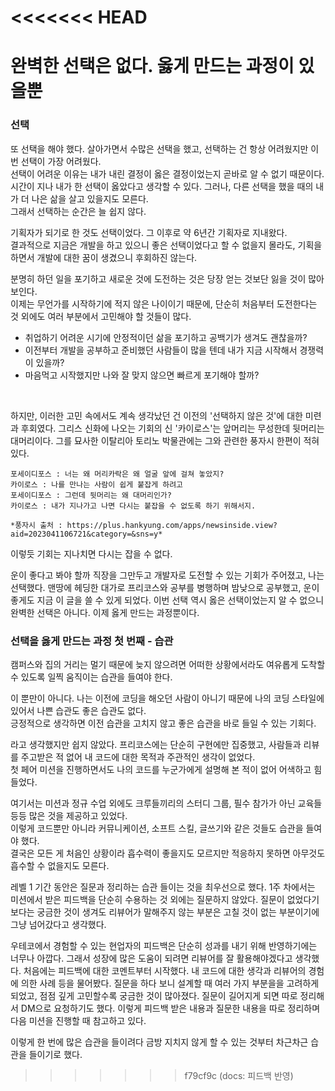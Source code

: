 <<<<<<< HEAD
=======
# 완벽한 선택은 없다. 옳게 만드는 과정이 있을뿐						
						
### 선택	

또 선택을 해야 했다. 살아가면서 수많은 선택을 했고, 선택하는 건 항상 어려웠지만 이번 선택이 가장 어려웠다.						
선택이 어려운 이유는 내가 내린 결정이 옳은 결정이었는지 곧바로 알 수 없기 때문이다.						
시간이 지나 내가 한 선택이 옳았다고 생각할 수 있다. 그러나, 다른 선택을 했을 때의 내가 더 나은 삶을 살고 있을지도 모른다.				
그래서 선택하는 순간은 늘 쉽지 않다.
						
기획자가 되기로 한 것도 선택이었다. 그 이후로 약 6년간 기획자로 지내왔다.						
결과적으로 지금은 개발을 하고 있으니 좋은 선택이었다고 할 수 없을지 몰라도, 기획을 하면서 개발에 대한 꿈이 생겼으니 후회하진 않는다.						
						
분명히 하던 일을 포기하고 새로운 것에 도전하는 것은 당장 얻는 것보단 잃을 것이 많아 보인다.						
이제는 무언가를 시작하기에 적지 않은 나이이기 때문에, 단순히 처음부터 도전한다는 것 외에도 여러 부분에서 고민해야 할 것들이 많다.						
- 취업하기 어려운 시기에 안정적이던 삶을 포기하고 공백기가 생겨도 괜찮을까?						
- 이전부터 개발을 공부하고 준비했던 사람들이 많을 텐데 내가 지금 시작해서 경쟁력이 있을까?						
- 마음먹고 시작했지만 나와 잘 맞지 않으면 빠르게 포기해야 할까?						
<br>

하지만, 이러한 고민 속에서도 계속 생각났던 건 이전의 '선택하지 않은 것'에 대한 미련과 후회였다.
그리스 신화에 나오는 기회의 신 '카이로스'는 앞머리는 무성한데 뒷머리는 대머리이다. 그를 묘사한 이탈리아 토리노 박물관에는 그와 관련한 풍자시 한편이 적혀있다.

```
포세이디포스 : 너는 왜 머리카락은 왜 얼굴 앞에 걸쳐 놓았지?
카이로스 : 나를 만나는 사람이 쉽게 붙잡게 하려고
포세이디포스 : 그런데 뒷머리는 왜 대머리인가?
카이로스 : 내가 지나가고 나면 다시는 붙잡을 수 없도록 하기 위해서지.

*풍자시 출처 : https://plus.hankyung.com/apps/newsinside.view?aid=2023041106721&category=&sns=y*
```
이렇듯 기회는 지나치면 다시는 잡을 수 없다.
<br>


운이 좋다고 봐야 할까 직장을 그만두고 개발자로 도전할 수 있는 기회가 주어졌고, 나는 선택했다.
맨땅에 헤딩한 대가로 프리코스와 공부를 병행하며 밤낮으로 공부했고, 운이 좋게도 지금 이 글을 쓸 수 있게 되었다.
이번 선택 역시 옳은 선택이었는지 알 수 없으니 완벽한 선택은 아니다. 이제 옳게 만드는 과정뿐이다.						
												
### 선택을 옳게 만드는 과정 첫 번째 - 습관			
												
캠퍼스와 집의 거리는 멀기 때문에 늦지 않으려면 어떠한 상황에서라도 여유롭게 도착할 수 있도록 일찍 움직이는 습관을 들여야 한다.						
						
이 뿐만이 아니다. 나는 이전에 코딩을 해오던 사람이 아니기 때문에 나의 코딩 스타일에 있어서 나쁜 습관도 좋은 습관도 없다.						
긍정적으로 생각하면 이전 습관을 고치지 않고 좋은 습관을 바로 들일 수 있는 기회다.						
						
라고 생각했지만 쉽지 않았다. 프리코스에는 단순히 구현에만 집중했고, 사람들과 리뷰를 주고받은 적 없어 내 코드에 대한 목적과 주관적인 생각이 없었다.						
첫 페어 미션을 진행하면서도 나의 코드를 누군가에게 설명해 본 적이 없어 어색하고 힘들었다.						
						
여기서는 미션과 정규 수업 외에도 크루들끼리의 스터디 그룹, 필수 참가가 아닌 교육들 등등 많은 것을 제공하고 있었다.						
이렇게 코드뿐만 아니라 커뮤니케이션, 소프트 스킬, 글쓰기와 같은 것들도 습관을 들여야 했다.						
결국은 모든 게 처음인 상황이라 흡수력이 좋을지도 모르지만 적응하지 못하면 아무것도 흡수할 수 없을지도 모른다.					

레벨 1 기간 동안은 질문과 정리하는 습관 들이는 것을 최우선으로 했다. 1주 차에서는 미션에서 받은 피드백을 단순히 수용하는 것 외에는 질문하지 않았다.
질문이 없었다기보다는 궁금한 것이 생겨도 리뷰어가 말해주지 않는 부분은 고칠 것이 없는 부분이기에 그냥 넘어갔다고 생각했다.

우테코에서 경험할 수 있는 현업자의 피드백은 단순히 성과를 내기 위해 반영하기에는 너무나 아깝다. 그래서 성장에 많은 도움이 되려면 리뷰어를 잘 활용해야겠다고 생각했다.
처음에는 피드백에 대한 코멘트부터 시작했다. 내 코드에 대한 생각과 리뷰어의 경험에 의한 사례 등을 물어봤다.
질문을 하다 보니 설계할 때 여러 가지 부분을을 고려하게 되었고, 점점 깊게 고민할수록 궁금한 것이 많아졌다. 질문이 길어지게 되면 따로 정리해서 DM으로 요청하기도 했다.
이렇게 피드백 받은 내용과 질문한 내용을 따로 정리하며 다음 미션을 진행할 때 참고하고 있다.

이렇게 한 번에 많은 습관을 들이려다 금방 지치지 않게 할 수 있는 것부터 차근차근 습관을 들이기로 했다.

>>>>>>> f79cf9c (docs: 피드백 반영)

